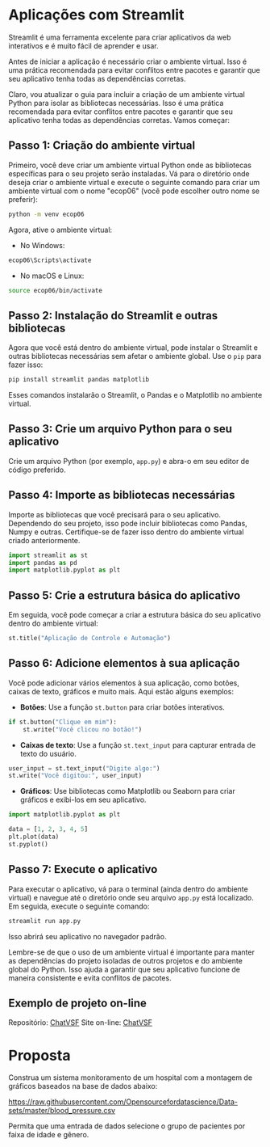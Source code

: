 # Aplicações com Streamlit

Streamlit é uma ferramenta excelente para criar aplicativos da web interativos e é muito fácil de aprender e usar.

Antes de iniciar a aplicação é necessário criar o ambiente virtual. Isso é uma prática recomendada para evitar conflitos entre pacotes e garantir que seu aplicativo tenha todas as dependências corretas.

Claro, vou atualizar o guia para incluir a criação de um ambiente virtual Python para isolar as bibliotecas necessárias. Isso é uma prática recomendada para evitar conflitos entre pacotes e garantir que seu aplicativo tenha todas as dependências corretas. Vamos começar:

## Passo 1: Criação do ambiente virtual

Primeiro, você deve criar um ambiente virtual Python onde as bibliotecas específicas para o seu projeto serão instaladas. Vá para o diretório onde deseja criar o ambiente virtual e execute o seguinte comando para criar um ambiente virtual com o nome "ecop06" (você pode escolher outro nome se preferir):

```bash
python -m venv ecop06
```

Agora, ative o ambiente virtual:

- No Windows:

```bash
ecop06\Scripts\activate
```

- No macOS e Linux:

```bash
source ecop06/bin/activate
```

## Passo 2: Instalação do Streamlit e outras bibliotecas

Agora que você está dentro do ambiente virtual, pode instalar o Streamlit e outras bibliotecas necessárias sem afetar o ambiente global. Use o `pip` para fazer isso:

```bash
pip install streamlit pandas matplotlib
```

Esses comandos instalarão o Streamlit, o Pandas e o Matplotlib no ambiente virtual.

## Passo 3: Crie um arquivo Python para o seu aplicativo

Crie um arquivo Python (por exemplo, `app.py`) e abra-o em seu editor de código preferido.

## Passo 4: Importe as bibliotecas necessárias

Importe as bibliotecas que você precisará para o seu aplicativo. Dependendo do seu projeto, isso pode incluir bibliotecas como Pandas, Numpy e outras. Certifique-se de fazer isso dentro do ambiente virtual criado anteriormente.

```python
import streamlit as st
import pandas as pd
import matplotlib.pyplot as plt
```

## Passo 5: Crie a estrutura básica do aplicativo

Em seguida, você pode começar a criar a estrutura básica do seu aplicativo dentro do ambiente virtual:

```python
st.title("Aplicação de Controle e Automação")
```

## Passo 6: Adicione elementos à sua aplicação

Você pode adicionar vários elementos à sua aplicação, como botões, caixas de texto, gráficos e muito mais. Aqui estão alguns exemplos:

- **Botões**: Use a função `st.button` para criar botões interativos.

```python
if st.button("Clique em mim"):
    st.write("Você clicou no botão!")
```

- **Caixas de texto**: Use a função `st.text_input` para capturar entrada de texto do usuário.

```python
user_input = st.text_input("Digite algo:")
st.write("Você digitou:", user_input)
```

- **Gráficos**: Use bibliotecas como Matplotlib ou Seaborn para criar gráficos e exibi-los em seu aplicativo.

```python
import matplotlib.pyplot as plt

data = [1, 2, 3, 4, 5]
plt.plot(data)
st.pyplot()
```

## Passo 7: Execute o aplicativo

Para executar o aplicativo, vá para o terminal (ainda dentro do ambiente virtual) e navegue até o diretório onde seu arquivo `app.py` está localizado. Em seguida, execute o seguinte comando:

```bash
streamlit run app.py
```

Isso abrirá seu aplicativo no navegador padrão.

Lembre-se de que o uso de um ambiente virtual é importante para manter as dependências do projeto isoladas de outros projetos e do ambiente global do Python. Isso ajuda a garantir que seu aplicativo funcione de maneira consistente e evita conflitos de pacotes.

## Exemplo de projeto on-line

Repositório: [ChatVSF](https://github.com/valerio-unifei/ChatVSF)
Site on-line: [ChatVSF](https://chatvsf.streamlit.app)


# Proposta

Construa um sistema monitoramento de um hospital com a montagem de gráficos baseados na base de dados abaixo:

https://raw.githubusercontent.com/Opensourcefordatascience/Data-sets/master/blood_pressure.csv

Permita que uma entrada de dados selecione o grupo de pacientes por faixa de idade e gênero.
